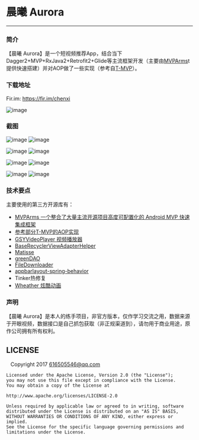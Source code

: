 # 晨曦 Aurora
----
### 简介

【晨曦 Aurora】是一个短视频推荐App，结合当下Dagger2+MVP+RxJava2+Retrofit2+Glide等主流框架开发（主要由[MVPArms](https://github.com/JessYanCoding/MVPArms)t提供快速搭建）并对AOP做了一些实现（参考自[T-MVP](https://github.com/north2016/T-MVP)）。

### 下载地址

Fir.im: https://fir.im/chenxi

![image](https://github.com/Zweihui/Aurora/blob/master/screenshot/QR_CODE.png)


### 截图

![image](https://github.com/Zweihui/Aurora/blob/master/screenshot/screen_shot1.gif)     ![image](https://github.com/Zweihui/Aurora/blob/master/screenshot/screen_shot2.gif)

![image](https://github.com/Zweihui/Aurora/blob/master/screenshot/screen_shot3.gif)     ![image](https://github.com/Zweihui/Aurora/blob/master/screenshot/screen_shot4.gif)

![image](https://github.com/Zweihui/Aurora/blob/master/screenshot/screen_shot5.gif) ![image](https://github.com/Zweihui/Aurora/blob/master/screenshot/screen_shot6.gif)

![image](https://github.com/Zweihui/Aurora/blob/master/screenshot/screen_shot7.gif) ![image](https://github.com/Zweihui/Aurora/blob/master/screenshot/screen_shot8.gif)

### 技术要点  
  
  主要使用的第三方开源库有：
* [MVPArms 一个整合了大量主流开源项目高度可配置化的 Android MVP 快速集成框架](https://github.com/JessYanCoding/MVPArms)
* [参考部分T-MVP的AOP实现](https://github.com/north2016/T-MVP)
* [GSYVideoPlayer 视频播放器](https://github.com/CarGuo/GSYVideoPlayer)
* [BaseRecyclerViewAdapterHelper](https://github.com/CymChad/BaseRecyclerViewAdapterHelper)
* [Matisse](https://github.com/zhihu/Matisse)
* [greenDAO](https://github.com/greenrobot/greenDAO)
* [FileDownloader](https://github.com/lingochamp/FileDownloader)
* [appbarlayout-spring-behavior](https://github.com/ToDou/appbarlayout-spring-behavior)
* Tinker热修复
* [Wheather 炫酷动画](https://github.com/fengivy/Weather)

### 声明

【晨曦 Aurora】是本人的练手项目，非官方版本，仅作学习交流之用，数据来源于开眼视频，数据接口是自己抓包获取（非正规渠道到），请勿用于商业用途，原作公司拥有所有权利。

## LICENSE

    Copyright 2017 616505546@qq.com

    Licensed under the Apache License, Version 2.0 (the "License");
    you may not use this file except in compliance with the License.
    You may obtain a copy of the License at

    http://www.apache.org/licenses/LICENSE-2.0

    Unless required by applicable law or agreed to in writing, software
    distributed under the License is distributed on an "AS IS" BASIS,
    WITHOUT WARRANTIES OR CONDITIONS OF ANY KIND, either express or implied.
    See the License for the specific language governing permissions and
    limitations under the License.



